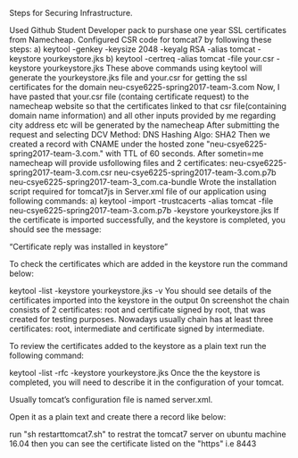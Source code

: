 Steps for Securing Infrastructure.

Used Github Student Developer pack to purshase one year SSL certificates from Namecheap.
Configured CSR code for tomcat7 by following these steps:
a) keytool -genkey -keysize 2048 -keyalg RSA -alias tomcat -keystore yourkeystore.jks 
b)  keytool -certreq -alias tomcat -file your.csr -keystore yourkeystore.jks
These above commands using keytool will generate the yourkeystore.jks file and your.csr for getting the ssl certificates for the domain neu-csye6225-spring2017-team-3.com
Now,
I have pasted that your.csr file (containg certificate request) to the namecheap website so that the certificates linked to that csr file(containing domain name information) and all other inputs provided by me regarding city address etc will be generated by the namecheap
After submitting the request and selecting 
DCV Method: DNS
Hashing Algo: SHA2
Then we created a record with CNAME under the hosted zone "neu-csye6225-spring2017-team-3.com." with TTL of 60 seconds.
After sometin=me namecheap will provide usfollowing files and 2 certificates: neu-csye6225-spring2017-team-3.com.csr neu-csye6225-spring2017-team-3.com.p7b neu-csye6225-spring2017-team-3_com.ca-bundle
Wrote the installation script required for tomcat7js in Server.xml file of our application using following commands:
a) keytool -import -trustcacerts -alias tomcat -file neu-csye6225-spring2017-team-3.com.p7b -keystore yourkeystore.jks
If the certificate is imported successfully, and the keystore is completed, you should see the message:

“Certificate reply was installed in keystore”

To check the certificates which are added in the keystore run the command below:

keytool -list -keystore yourkeystore.jks -v
You should see details of the certificates imported into the keystore in the output
0n screenshot the chain consists of 2 certificates: root and certificate signed by root, that was created for testing purposes. Nowadays usually chain has at least three certificates: root, intermediate and certificate signed by intermediate.

To review the certificates added to the keystore as a plain text run the following command:

keytool -list -rfc -keystore yourkeystore.jks
Once the the keystore is completed, you will need to describe it in the configuration of your tomcat.

Usually tomcat’s configuration file is named server.xml.

Open it as a plain text and create there a record like below:

<Connector port="8443" protocol="HTTP/1.1"
SSLEnabled="true"
scheme="https" secure="true" clientAuth="false"
sslProtocol="TLS" keystoreFile="/your_path/yourkeystore.jks"
keystorePass="password_for_your_key_store" />

run "sh restarttomcat7.sh" to restrat the tomcat7 server on ubuntu machine 16.04
then you can see the certificate listed on the "https" i.e 8443
